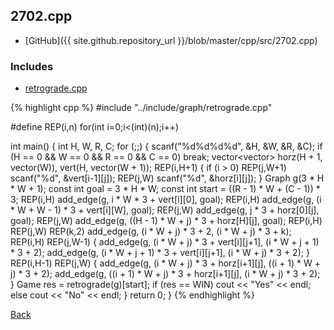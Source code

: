 ## 2702.cpp

- [GitHub]({{ site.github.repository_url }}/blob/master/cpp/src/2702.cpp)

### Includes

- [retrograde.cpp](../include/graph/retrograde)

{% highlight cpp %}
#include "../include/graph/retrograde.cpp"

#define REP(i,n) for(int i=0;i<(int)(n);i++)

int main() {
  int H, W, R, C;
  for (;;) {
    scanf("%d%d%d%d", &H, &W, &R, &C);
    if (H == 0 && W == 0 && R == 0 && C == 0) break;
    vector<vector<int>> horz(H + 1, vector<int>(W)), vert(H, vector<int>(W + 1));
    REP(i,H+1) {
      if (i > 0) REP(j,W+1) scanf("%d", &vert[i-1][j]);
      REP(j,W) scanf("%d", &horz[i][j]);
    }
    Graph g(3 * H * W + 1);
    const int goal = 3 * H * W;
    const int start = ((R - 1) * W + (C - 1)) * 3;
    REP(i,H) add_edge(g, i * W * 3 + vert[i][0], goal);
    REP(i,H) add_edge(g, (i * W + W - 1) * 3 + vert[i][W], goal);
    REP(j,W) add_edge(g, j * 3 + horz[0][j], goal);
    REP(j,W) add_edge(g, ((H - 1) * W + j) * 3 + horz[H][j], goal);
    REP(i,H) REP(j,W) REP(k,2) add_edge(g, (i * W + j) * 3 + 2, (i * W + j) * 3 + k);
    REP(i,H) REP(j,W-1) {
      add_edge(g, (i * W + j) * 3 + vert[i][j+1], (i * W + j + 1) * 3 + 2);
      add_edge(g, (i * W + j + 1) * 3 + vert[i][j+1], (i * W + j) * 3 + 2);
    }
    REP(i,H-1) REP(j,W) {
      add_edge(g, (i * W + j) * 3 + horz[i+1][j], ((i + 1) * W + j) * 3 + 2);
      add_edge(g, ((i + 1) * W + j) * 3 + horz[i+1][j], (i * W + j) * 3 + 2);
    }
    Game res = retrograde(g)[start];
    if (res == WIN) cout << "Yes" << endl;
    else cout << "No" << endl;
  }
  return 0;
}
{% endhighlight %}

[Back](..)
